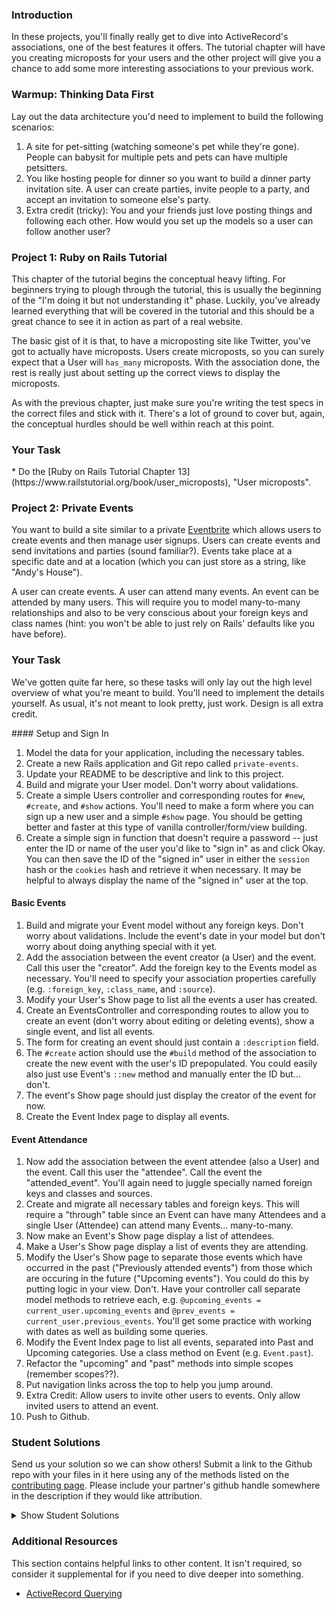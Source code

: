 ### Introduction

In these projects, you'll finally really get to dive into ActiveRecord's associations, one of the best features it offers.  The tutorial chapter will have you creating microposts for your users and the other project will give you a chance to add some more interesting associations to your previous work.

### Warmup: Thinking Data First

Lay out the data architecture you'd need to implement to build the following scenarios:

1. A site for pet-sitting (watching someone's pet while they're gone). People can babysit for multiple pets and pets can have multiple petsitters.
4. You like hosting people for dinner so you want to build a dinner party invitation site.  A user can create parties, invite people to a party, and accept an invitation to someone else's party.
5. Extra credit (tricky): You and your friends just love posting things and following each other.  How would you set up the models so a user can follow another user?

### Project 1: Ruby on Rails Tutorial

This chapter of the tutorial begins the conceptual heavy lifting.  For beginners trying to plough through the tutorial, this is usually the beginning of the "I'm doing it but not understanding it" phase. Luckily, you've already learned everything that will be covered in the tutorial and this should be a great chance to see it in action as part of a real website.

The basic gist of it is that, to have a microposting site like Twitter, you've got to actually have microposts.  Users create microposts, so you can surely expect that a User will `has_many` microposts.  With the association done, the rest is really just about setting up the correct views to display the microposts.

As with the previous chapter, just make sure you're writing the test specs in the correct files and stick with it.  There's a lot of ground to cover but, again, the conceptual hurdles should be well within reach at this point.

### Your Task

<div class="lesson-content__panel" markdown="1">
  * Do the [Ruby on Rails Tutorial Chapter 13](https://www.railstutorial.org/book/user_microposts), "User microposts".
</div>

### Project 2: Private Events

You want to build a site similar to a private [Eventbrite](http://www.eventbrite.com) which allows users to create events and then manage user signups.  Users can create events and send invitations and parties (sound familiar?).  Events take place at a specific date and at a location (which you can just store as a string, like "Andy's House").

A user can create events.  A user can attend many events. An event can be attended by many users. This will require you to model many-to-many relationships and also to be very conscious about your foreign keys and class names (hint: you won't be able to just rely on Rails' defaults like you have before).

### Your Task

We've gotten quite far here, so these tasks will only lay out the high level overview of what you're meant to build.  You'll need to implement the details yourself.  As usual, it's not meant to look pretty, just work.  Design is all extra credit.

<div class="lesson-content__panel" markdown="1">
#### Setup and Sign In

1. Model the data for your application, including the necessary tables.
2. Create a new Rails application and Git repo called `private-events`.
3. Update your README to be descriptive and link to this project.
4. Build and migrate your User model.  Don't worry about validations.
5. Create a simple Users controller and corresponding routes for `#new`, `#create`, and `#show` actions.  You'll need to make a form where you can sign up a new user and a simple `#show` page.  You should be getting better and faster at this type of vanilla controller/form/view building.
6. Create a simple sign in function that doesn't require a password -- just enter the ID or name of the user you'd like to "sign in" as and click Okay.  You can then save the ID of the "signed in" user in either the `session` hash or the `cookies` hash and retrieve it when necessary.  It may be helpful to always display the name of the "signed in" user at the top.

#### Basic Events

1. Build and migrate your Event model without any foreign keys.  Don't worry about validations.  Include the event's date in your model but don't worry about doing anything special with it yet.
2. Add the association between the event creator (a User) and the event.  Call this user the "creator".  Add the foreign key to the Events model as necessary.  You'll need to specify your association properties carefully (e.g. `:foreign_key`, `:class_name`, and `:source`).
3. Modify your User's Show page to list all the events a user has created.
4. Create an EventsController and corresponding routes to allow you to create an event (don't worry about editing or deleting events), show a single event, and list all events.
5. The form for creating an event should just contain a `:description` field.
6. The `#create` action should use the `#build` method of the association to create the new event with the user's ID prepopulated.  You could easily also just use Event's `::new` method and manually enter the ID but... don't.
7. The event's Show page should just display the creator of the event for now.
8. Create the Event Index page to display all events.

#### Event Attendance

1. Now add the association between the event attendee (also a User) and the event.  Call this user the "attendee".  Call the event the "attended_event". You'll again need to juggle specially named foreign keys and classes and sources.
2. Create and migrate all necessary tables and foreign keys.  This will require a "through" table since an Event can have many Attendees and a single User (Attendee) can attend many Events... many-to-many.
3. Now make an Event's Show page display a list of attendees.
4. Make a User's Show page display a list of events they are attending.
5. Modify the User's Show page to separate those events which have occurred in the past ("Previously attended events") from those which are occuring in the future ("Upcoming events").  You could do this by putting logic in your view.  Don't.  Have your controller call separate model methods to retrieve each, e.g. `@upcoming_events = current_user.upcoming_events` and `@prev_events = current_user.previous_events`.  You'll get some practice with working with dates as well as building some queries.
6. Modify the Event Index page to list all events, separated into Past and Upcoming categories.  Use a class method on Event (e.g. `Event.past`).
7. Refactor the "upcoming" and "past" methods into simple scopes (remember scopes??).
8. Put navigation links across the top to help you jump around.
9. Extra Credit: Allow users to invite other users to events.  Only allow invited users to attend an event.
10. Push to Github.

</div>

### Student Solutions
Send us your solution so we can show others! Submit a link to the Github repo with your files in it here using any of the methods listed on the [contributing page](http://github.com/TheOdinProject/curriculum/blob/master/contributing.md).  Please include your partner's github handle somewhere in the description if they would like attribution.

<details markdown="block">
  <summary> Show Student Solutions </summary>

* Add your solution below this line!
* [Learnsometing's solution](https://github.com/learnsometing/rails-private_events)
* [Simon Tharby's solution](https://github.com/jinjagit/social_light) - [View in browser](https://social-light-simontharby.herokuapp.com/)
* [prw001's solution](https://github.com/prw001/private_events)
* [Max Garber's solution](https://github.com/bubblebooy/private-events)
* [Austin Fisher's solution](https://thawing-everglades-63943.herokuapp.com/)
* [Javier Machin's solution](https://github.com/Javier-Machin/private-events) - [View in Browser](https://social-boost-app.herokuapp.com/)
* [0zra's solution](https://github.com/0zra/event-planner)
* [Raiko's solution](https://github.com/Cypher0/private-events) - [View in Browser](https://radiant-brook-28646.herokuapp.com/)
* [Jmooree30's solution](https://github.com/jmooree30/private-events.git) - [View in Broswer](https://sleepy-wildwood-90425.herokuapp.com/)
* [theghall's solution](https://github.com/theghall/odin-private-events.git)
* [Clayton Sweeten's solution](https://github.com/cjsweeten101/private-events)
* [Jonathan Yiv's solution](https://github.com/JonathanYiv/private-events) - [View in Browser](https://shielded-waters-45439.herokuapp.com)
* [nmac's solution](https://github.com/nmacawile/Events)
* [ToTenMilan's solution](https://github.com/ToTenMilan/the_odin_project/tree/master/rails/associations/private-events) - [View in browser](http://iventbrite.herokuapp.com/)
* [mindovermiles262's solution](https://github.com/mindovermiles262/odin-events)
* [holdercp's solution](https://github.com/holdercp/private-events) - [View in browser](https://aqueous-shore-53729.herokuapp.com/)
* [jfonz412's solution](https://github.com/jfonz412/private-events)
* [yilmazgunalp's solution](github.com/yilmazgunalp/private-events) - [Live version](https://my-private-events.herokuapp.com/)
* [CloudTemplar_'s solution](https://github.com/cloudtemplar/private-events) - [Live version](https://shielded-falls-83468.herokuapp.com/)
* [LPSV's solution](https://github.com/leosoaivan/TOP_ror_private_events)
* [Jib's solution](https://github.com/NuclearMachine/odin_rails/tree/master/private_events) - [Live version](https://sheltered-crag-16269.herokuapp.com/)
* [Austin's solution](https://github.com/CouchofTomato/private_events)
* [Jamie's solution](https://github.com/Jberczel/private_events) - [View in browser](http://privent.herokuapp.com/)
* [Donald's solution](https://github.com/donaldali/odin-rails/tree/master/private-events)
* [TomTom's solution](https://github.com/tim5046/projectOdin/tree/master/Rails/private-events/private-events)
* [Erithair's solution](https://github.com/N19270/private-events) - [View in browser](http://private-events.herokuapp.com/)
* [Marina Sergeyeva's solution](https://github.com/imousterian/OdinProject/tree/master/Project3_EventBrite/private-events)
* [Kate McFaul's solution](https://github.com/craftykate/odin-project/tree/master/Chapter_04-Advanced_Rails/private_events)
* [Tommy Noe's solution](https://github.com/thomasjnoe/private-events)
* [Vidul's solution](https://github.com/viparthasarathy/private-events)
* [Aleksandar's solution](https://github.com/rodic/private-events)
* [Vidul's solution](https://github.com/viparthasarathy/private-events) - [View in browser](https://fierce-headland-7201.herokuapp.com/)
* [Jason Matthews' solution](https://github.com/fo0man/private-events)
* [Dominik Stodolny's solution](https://github.com/dstodolny/private-events)
* [Kevin Mulhern's solution](https://github.com/KevinMulhern/private_events) - [View in browser](https://privateevents.herokuapp.com/)
* [AtActionPark's solution](https://github.com/AtActionPark/odin_private_event) - [View in browser](https://afternoon-citadel-2578.herokuapp.com/)
* [Andrej Dragojevic's solution](https://github.com/antrix1/PrivateEvents) - [View in browser](https://calm-refuge-3455.herokuapp.com/)
* [dchen71's solution](https://github.com/dchen71/private-events) - [View in browser](http://ronchon-moliere-6251.herokuapp.com/)
* [Matias Pan's solution](https://github.com/kriox26/private-events) - [View in browser](https://polar-refuge-9964.herokuapp.com/)
* [Tomislav Mikulin's solution](https://github.com/MrKindle85/private-events)
* [Florian Mainguy's solution](https://github.com/florianmainguy/theodinproject/tree/master/rails/private-events)
* [Radi Totev's solution](https://github.com/raditotev/private-events)
* [cdouglass's solution](https://github.com/cdouglass/odin-project-exercises/tree/master/rails/private-events)
* [Luke Walker's solution](https://github.com/ubershibs/rails_course/tree/master/private-events)
* [Scott Bobbitt's solution](https://github.com/sco-bo/private-events)
* [srashidi's solution](https://github.com/srashidi/Active_Record_Associations/tree/master/private-events)
* [Max Gallant's solution](https://github.com/mcgalcode/private-events) - [View in browser](https://secret-gorge-95812.herokuapp.com/)
* [Hassan Mahmoud's solution](https://github.com/HassanTC/private-events)
* [Miguel Herrera's solution](https://github.com/migueloherrera/private-events)
* [James Brooks's solution](https://github.com/jhbrooks/private-events) - [View in browser](https://polar-caverns-15299.herokuapp.com/)
* [Matt Velez's solution](https://github.com/Timecrash/rails-projects/tree/master/private-events)
* [Sander Schepens's solution](https://github.com/schepens83/theodinproject.com/tree/master/rails/project9--private-events/private-events)
* [Mateo Mejia's solution](https://github.com/mateomgj/private-events) - [View in browser](https://fierce-brushlands-63385.herokuapp.com/)
* [Fabricio Carrara's solution](https://github.com/fcarrara/private-events) - [View in browser](https://private-events-rails.herokuapp.com)
* [Akshay Bharwani's solution](https://github.com/akshaybharwani/private-events)
* [Martin Safer's solution](https://github.com/mtsafer/private-events) - [View in browser](https://aqueous-woodland-15720.herokuapp.com/)
* [Shala Qweghen's solution](https://github.com/ShalaQweghen/private_events) - [View in browser](http://cryptic-mesa-97521.herokuapp.com/)
* [John's solution](https://github.com/johnTheDudeMan/private_events)
* [Oscar Y.'s solution](https://github.com/mysteryihs/private-events)
* [Till S.'s solution](https://github.com/gitseti/private-events) - [View in browser](https://protected-citadel-60271.herokuapp.com/)
* [Frank V's solution](https://github.com/fv42wid/events)
* [Amrr Bakry's solution](https://github.com/Amrrbakry/rails_the_odin_project/tree/master/private_events) - [View in browser](https://fathomless-shore-10615.herokuapp.com/)
* [David Chapman's solution](https://github.com/davidchappy/odin_training_projects/tree/master/private-events)
* [Dylan's non RESTful solution](https://github.com/resputin/the_odin_project/tree/master/Rails/private-events)
* [DV's solution](https://github.com/dvislearning/private-events) - [View in browser](https://sleepy-everglades-63021.herokuapp.com/)
* [Sophia Wu's solution](https://github.com/SophiaLWu/private-events) - [View in browser](https://quiet-forest-50554.herokuapp.com/)
* [Eric Gonzalez solution](https://github.com/Twinpair/Eventor) - [View in browser](https://rails-eventor.herokuapp.com/)
* [Tom Westerhout's solution](https://github.com/TomWesterhout/private_events) - [View in browser](https://private-events-170388.herokuapp.com/)
* [at0micred's solution](https://github.com/amyjording/private-events)
* [Francisco Carlos's solution](https://github.com/fcarlosdev/the_odin_project/tree/master/private-events)
* [Punnadittr's solution](https://github.com/punnadittr/private-events) - [View in browser](https://boiling-plains-19274.herokuapp.com/)
* [Uy Bình's solution](https://github.com/uybinh/private_events_odin) - [View in browser](https://private-event-odin.herokuapp.com)
* [Agon's solution](https://github.com/AgonIdrizi/private-events) - [View in browser](https://myprivateevents.herokuapp.com/)
* [Malaika's Solution](https://github.com/malaikaMI/Event) - [View in browser](https://radiant-brook-99300.herokuapp.com/)
* [Jamesredux's Solution](https://github.com/Jamesredux/private-events) - [View in browser](https://infinite-basin-31084.herokuapp.com/)
* [bchalman's solution](https://github.com/bchalman/private-events)
* [Alex's solution](https://github.com/alexcorremans/private-events)
* [Brendaneus' Solution](https://github.com/Brendaneus/the_odin_project/tree/master/ruby_on_rails/private-events) - [View in browser](https://odin-private-events-0.herokuapp.com/events)
* [vanny96's Solution](https://github.com/vanny96/private-events) - [View in Browser](https://rocky-eyrie-58239.herokuapp.com/)
* [JamCry's Solution](https://github.com/jamcry/private-events) - [View in Browser](https://gentle-journey-93500.herokuapp.com/)

</details>

### Additional Resources
This section contains helpful links to other content. It isn't required, so consider it supplemental for if you need to dive deeper into something.

* [ActiveRecord Querying](http://guides.rubyonrails.org/active_record_querying.html)
